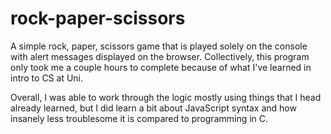 # rock-paper-scissors
A simple rock, paper, scissors game that is played solely on the console with
alert messages displayed on the browser. Collectively, this program only took
me a couple hours to complete because of what I've learned in intro to CS at
Uni.

Overall, I was able to work through the logic mostly using things that I head
already learned, but I did learn a bit about JavaScript syntax and how insanely
less troublesome it is compared to programming in C.
